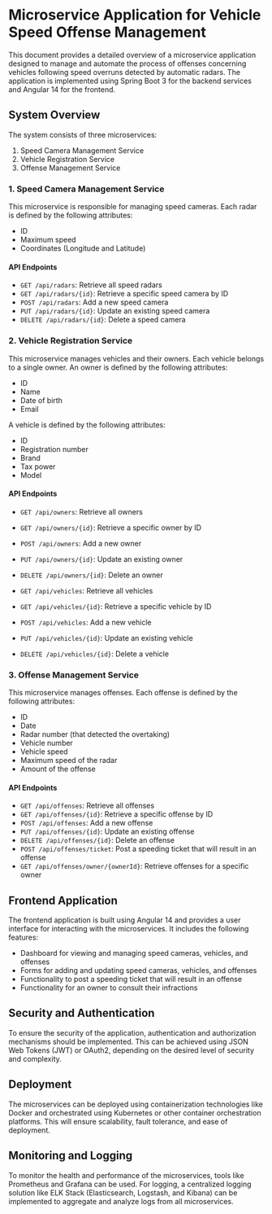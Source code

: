 # Microservice Application for Vehicle Speed Offense Management

This document provides a detailed overview of a microservice application designed to manage and automate the process of offenses concerning vehicles following speed overruns detected by automatic radars. The application is implemented using Spring Boot 3 for the backend services and Angular 14 for the frontend.

## System Overview

The system consists of three microservices:

1. Speed Camera Management Service
2. Vehicle Registration Service
3. Offense Management Service

### 1. Speed Camera Management Service

This microservice is responsible for managing speed cameras. Each radar is defined by the following attributes:

- ID
- Maximum speed
- Coordinates (Longitude and Latitude)

#### API Endpoints

- `GET /api/radars`: Retrieve all speed radars
- `GET /api/radars/{id}`: Retrieve a specific speed camera by ID
- `POST /api/radars`: Add a new speed camera
- `PUT /api/radars/{id}`: Update an existing speed camera
- `DELETE /api/radars/{id}`: Delete a speed camera

### 2. Vehicle Registration Service

This microservice manages vehicles and their owners. Each vehicle belongs to a single owner. An owner is defined by the following attributes:

- ID
- Name
- Date of birth
- Email

A vehicle is defined by the following attributes:

- ID
- Registration number
- Brand
- Tax power
- Model

#### API Endpoints

- `GET /api/owners`: Retrieve all owners
- `GET /api/owners/{id}`: Retrieve a specific owner by ID
- `POST /api/owners`: Add a new owner
- `PUT /api/owners/{id}`: Update an existing owner
- `DELETE /api/owners/{id}`: Delete an owner

- `GET /api/vehicles`: Retrieve all vehicles
- `GET /api/vehicles/{id}`: Retrieve a specific vehicle by ID
- `POST /api/vehicles`: Add a new vehicle
- `PUT /api/vehicles/{id}`: Update an existing vehicle
- `DELETE /api/vehicles/{id}`: Delete a vehicle

### 3. Offense Management Service

This microservice manages offenses. Each offense is defined by the following attributes:

- ID
- Date
- Radar number (that detected the overtaking)
- Vehicle number
- Vehicle speed
- Maximum speed of the radar
- Amount of the offense

#### API Endpoints

- `GET /api/offenses`: Retrieve all offenses
- `GET /api/offenses/{id}`: Retrieve a specific offense by ID
- `POST /api/offenses`: Add a new offense
- `PUT /api/offenses/{id}`: Update an existing offense
- `DELETE /api/offenses/{id}`: Delete an offense
- `POST /api/offenses/ticket`: Post a speeding ticket that will result in an offense
- `GET /api/offenses/owner/{ownerId}`: Retrieve offenses for a specific owner

## Frontend Application

The frontend application is built using Angular 14 and provides a user interface for interacting with the microservices. It includes the following features:

- Dashboard for viewing and managing speed cameras, vehicles, and offenses
- Forms for adding and updating speed cameras, vehicles, and offenses
- Functionality to post a speeding ticket that will result in an offense
- Functionality for an owner to consult their infractions

## Security and Authentication

To ensure the security of the application, authentication and authorization mechanisms should be implemented. This can be achieved using JSON Web Tokens (JWT) or OAuth2, depending on the desired level of security and complexity.

## Deployment

The microservices can be deployed using containerization technologies like Docker and orchestrated using Kubernetes or other container orchestration platforms. This will ensure scalability, fault tolerance, and ease of deployment.

## Monitoring and Logging

To monitor the health and performance of the microservices, tools like Prometheus and Grafana can be used. For logging, a centralized logging solution like ELK Stack (Elasticsearch, Logstash, and Kibana) can be implemented to aggregate and analyze logs from all microservices.
 